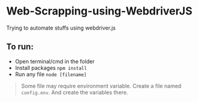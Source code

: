 # Web-Scrapping-using-WebdriverJS

Trying to automate stuffs using webdriver.js

## To run:

- Open terminal/cmd in the folder
- Install packages `npm install`
- Run any file `node [filename]`

> Some file may require environment variable. Create a file named `config.env`. And create the variables there.
